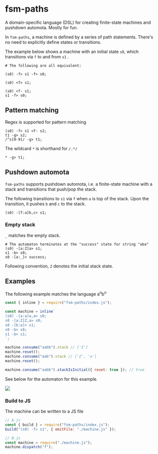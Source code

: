 # fsm-paths

A domain-specific language (DSL) for creating finite-state machines and pushdown automota. 
Mostly for fun.

In `fsm-paths`, a machine is defined by a series of path statements. 
There's no need to explicitly define states or transitions.

The example below shows a machine with an initial state `s0`, which transitions
via `f` to and from `s1` .

```
# The following are all equivalent:

(s0) -f> s1 -f> s0;

(s0) <f> s1;

(s0) <f- s1;
s1 -f> s0;
```

## Pattern matching

Regex is supported for pattern matching

```
(s0) -f> s1 <f- s2;
t1 -g> s2;
/^s[0-9]/ -g> t1;
```

The wildcard `*` is shorthand for `/.*/`

```
* -g> t1;
```

## Pushdown automota

`fsm-paths` supports pushdown automota, i.e. a finite-state machine with
a stack and transitions that push/pop the stack.

The following transitions to `s1` via `f` when `a` is top of the stack. 
Upon the transition, it pushes `b` and `c` to the stack.

```
(s0) -[f:a]b,c> s1;
```

### Empty stack

`_` matches the empty stack.

```
# The automaton terminates at the "success" state for string "aba"
(s0) -[a:Z]a> s1;
s1 -b> s0;
s0 -[a:_]> success;
```

Following convention, `Z` denotes the initial stack state.

## Examples

The following example matches the language a<sup>n</sup>b<sup>n</sup>

```js
const { inline } = require("fsm-paths/index.js");

const machine = inline`
(s0) -[a:a]a,a> s0;
s0 -[a:Z]Z,a> s0;
s0 -[b:a]> s1;
s0 -b> s0;
s1 -b> s1;
`;

machine.consume("aabb").stack // ['Z']
machine.reset();
machine.consume("aab").stack // ['Z', 'a']
machine.reset();

machine.consume("aabb").stackIsInitial({ reset: true }); // true
```

See below for the automaton for this example. 

<img src="https://i.ibb.co/0tbRWfj/Screenshot-2022-09-22-at-20-13-47.png"/>

### Build to JS

The machine can be written to a JS file

```js
// A.js
const { build } = require("fsm-paths/index.js");
build("(s0) -f> s1", { emitFile: "./machine.js" });

// B.js
const machine = require("./machine.js");
machine.dispatch("f");
```